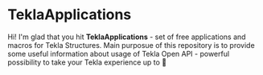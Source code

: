 # TeklaApplications


Hi! I'm glad that you hit **TeklaApplications** - set of free applications and macros for Tekla Structures. Main purposue of this repository is to provide some useful information about usage of Tekla Open API - powerful possibility to take your Tekla experience up to 🚀
